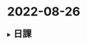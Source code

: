 # 2022-08-26
<details>
<summary><h2 style="display:inline">日課</h2></summary>
 <ol>
  <li>フルスタックの開発環境を試しに作ってみる</li>
  <li>GithubとHackerMDの連携について理解を深める</li>
  <p>HackerMDは高機能メモとして独自の使い心地の良さが際立っている。昨年から数か月使い込んでみてHackerMDの価値をあらためて思い出した。</p>
    <ul>
      <li>Githubとの連携の良さ</li>
      <li>画像貼り付け機能が素晴らしい（簡単・無料・無制限）</li>
      <li></li>
    </ul>
 </ol>
  <details>




<hr/>
<hr/>
<hr/>
<details>
<summary><h2 style="display:inline">テンプレ</h2></summary>
 <h3>タイトル</h3>
 <ol>
  <li>番号付きリスト</li>
  <li></li>
 </ol>
 <ul>
  <li>記号付きリスト</li>
  <li></li>
 </ul>
</details>
